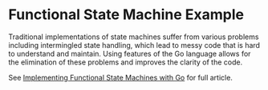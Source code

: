 Functional State Machine Example
================================

Traditional implementations of state machines suffer from various problems including intermingled state
handling, which lead to messy code that is hard to understand and maintain. Using features of the Go
language allows for the elimination of these problems and improves the clarity of the code.

See [Implementing Functional State Machines with Go] for full article.



[Implementing Functional State Machines with Go]: https://www.subshell.com/blog/go-functional-state-machines100.html
